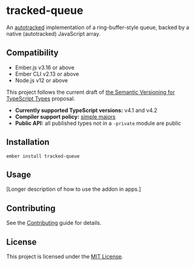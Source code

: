 tracked-queue
==============================================================================

An [autotracked](https://v5.chriskrycho.com/journal/autotracking-elegant-dx-via-cutting-edge-cs/) implementation of a ring-buffer-style queue, backed by a native (autotracked) JavaScript array.


Compatibility
------------------------------------------------------------------------------

* Ember.js v3.16 or above
* Ember CLI v2.13 or above
* Node.js v12 or above

This project follows the current draft of [the Semantic Versioning for TypeScript Types][semver] proposal.

* **Currently supported TypeScript versions:** v4.1 and v4.2
* **Compiler support policy:** [simple majors][sm]
* **Public API:** all published types not in a `-private` module are public

[semver]: https://github.com/chriskrycho/ember-rfcs/blob/semver-for-ts/text/0730-semver-for-ts.md
[sm]: https://github.com/chriskrycho/ember-rfcs/blob/semver-for-ts/text/0730-semver-for-ts.md#simple-majors

Installation
------------------------------------------------------------------------------

```
ember install tracked-queue
```


Usage
------------------------------------------------------------------------------

[Longer description of how to use the addon in apps.]


Contributing
------------------------------------------------------------------------------

See the [Contributing](CONTRIBUTING.md) guide for details.


License
------------------------------------------------------------------------------

This project is licensed under the [MIT License](LICENSE.md).
